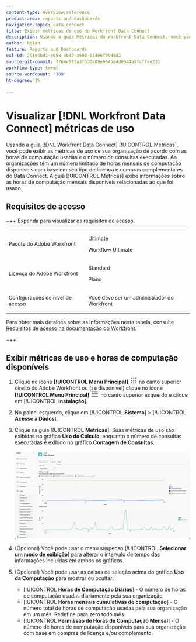 ```yaml
---
content-type: overview;reference
product-area: reports and dashboards
navigation-topic: data connect
title: Exibir métricas de uso do Workfront Data Connect
description: Usando a guia Métricas da Workfront Data Connect, você pode visualizar as métricas de uso de sua organização de acordo com as horas de computação mensais usadas e o número de consultas executadas.
author: Nolan
feature: Reports and Dashboards
exl-id: 29185bd1-e058-4b42-a508-53406fb9ddd2
source-git-commit: 7764e512a3fb30a89e6645a4d8544a5fcffee231
workflow-type: tm+mt
source-wordcount: '309'
ht-degree: 1%

---
```


# Visualizar [!DNL Workfront Data Connect] métricas de uso

Usando a guia [!DNL Workfront Data Connect] [!UICONTROL Métricas], você pode exibir as métricas de uso de sua organização de acordo com as horas de computação usadas e o número de consultas executadas. As organizações têm um número limitado de horas mensais de computação disponíveis com base em seu tipo de licença e compras complementares do Data Connect. A guia [!UICONTROL Métricas] exibe informações sobre as horas de computação mensais disponíveis relacionadas ao que foi usado.

## Requisitos de acesso

+++ Expanda para visualizar os requisitos de acesso. 

<table style="table-layout:auto"> 
 <col> 
 <col> 
 <tbody> 
  <tr> 
   <td role="rowheader">Pacote do Adobe Workfront</td> 
   <td><p>Ultimate</p>
    <p>Workflow Ultimate</p>
   </td>
  </tr> 
  <tr> 
   <td role="rowheader">Licença do Adobe Workfront</td> 
   <td>
   <p>Standard</p>
   <p>Plano</p></td> 
  </tr> 
  <tr> 
   <td role="rowheader">Configurações de nível de acesso</td> 
   <td> <p>Você deve ser um administrador do Workfront</p></td> 
  </tr> 
 </tbody> 
</table>

Para obter mais detalhes sobre as informações nesta tabela, consulte [Requisitos de acesso na documentação do Workfront](/help/quicksilver/administration-and-setup/add-users/access-levels-and-object-permissions/access-level-requirements-in-documentation.md).

+++

## Exibir métricas de uso e horas de computação disponíveis

1. Clique no ícone **[!UICONTROL Menu Principal]** ![Menu Principal](/help/_includes/assets/main-menu-icon.png) no canto superior direito do Adobe Workfront ou (se disponível) clique no ícone **[!UICONTROL Menu Principal]** ![Menu Principal](/help/_includes/assets/main-menu-icon-left-nav.png) no canto superior esquerdo e clique em [!UICONTROL **Instalação**].

1. No painel esquerdo, clique em [!UICONTROL **Sistema**] > [!UICONTROL **Acesso a Dados**].

1. Clique na guia [!UICONTROL **Métricas**]. Suas métricas de uso são exibidas no gráfico **Uso do Cálculo**, enquanto o número de consultas executadas é exibido no gráfico **Contagem de Consultas**.

   ![Métricas de uso da Conexão de Dados](/help/quicksilver/reports-and-dashboards/data-lake/assets/data-connect-usage-metrics.png)

1. (Opcional) Você pode usar o menu suspenso [!UICONTROL **Selecionar um modo de exibição**] para alterar o intervalo de tempo das informações incluídas em ambos os gráficos.

1. (Opcional) Você pode usar as caixas de seleção acima do gráfico **Uso da Computação** para mostrar ou ocultar:
   * [!UICONTROL **Horas de Computação Diárias**] - O número de horas de computação usadas diariamente pela sua organização.
   * [!UICONTROL **Horas mensais cumulativas de computação**] - O número total de horas de computação usadas pela sua organização em um mês. Redefine para zero todo mês.
   * [!UICONTROL **Permissão de Horas de Computação Mensal**] - O número de horas de computação disponíveis para sua organização com base em compras de licença e/ou complemento.
